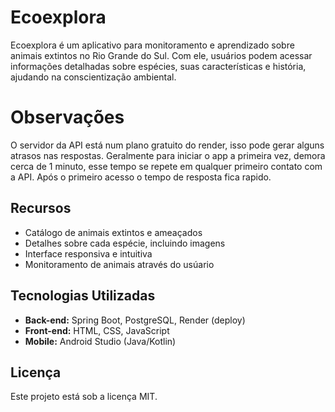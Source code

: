 # Ecoexplora

Ecoexplora é um aplicativo para monitoramento e aprendizado sobre animais extintos no Rio Grande do Sul. Com ele, usuários podem acessar informações detalhadas sobre espécies, suas características e história, ajudando na conscientização ambiental.

# Observações
O servidor da API está num plano gratuito do render, isso pode gerar alguns atrasos nas respostas.
Geralmente para iniciar o app a primeira vez, demora cerca de 1 minuto, esse tempo se repete em qualquer primeiro contato com a API.
Após o primeiro acesso o tempo de resposta fica rapido.

## Recursos
- Catálogo de animais extintos e ameaçados
- Detalhes sobre cada espécie, incluindo imagens
- Interface responsiva e intuitiva
- Monitoramento de animais através do usúario

## Tecnologias Utilizadas
- **Back-end:** Spring Boot, PostgreSQL, Render (deploy)
- **Front-end:** HTML, CSS, JavaScript
- **Mobile:** Android Studio (Java/Kotlin)

## Licença
Este projeto está sob a licença MIT.
